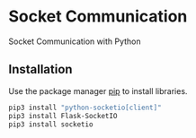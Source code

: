 # Socket Communication

Socket Communication with Python

## Installation

Use the package manager [pip](https://pip.pypa.io/en/stable/) to install libraries.

```bash
pip3 install "python-socketio[client]"
pip3 install Flask-SocketIO
pip3 install socketio
```
